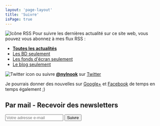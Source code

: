 ```yaml
---
layout: 'page-layout'
title: 'Suivre'
isPage: true
---
```


![Icône RSS](/website-img/icon-follow.svg)
Pour suivre les dernières actualité sur ce site web, vous pouvez vous abonnez à mes flux RSS :
- **[Toutes les actualités](../../fr-rss.xml)**
- [Les BD seulement](../../comics-fr-rss.xml)
- [Les fonds d'écran seulement](../../wallpaper-fr-rss.xml)
- [Le blog seulement](../../blog-fr-rss.xml)

![Twitter icon](/website-img/icon-twitter.svg)
ou suivre **[@nylnook](https://twitter.com/nylnook)** sur [Twitter](https://twitter.com/nylnook)

Je pourrais donner des nouvelles sur [Google+](https://plus.google.com/+Nylnook-art) et [Facebook](https://www.facebook.com//nylnook) de temps en temps également ;)

## Par mail - Recevoir des newsletters
<form action="https://gumroad.com/follow_from_embed_form" class="form gumroad-follow-form-embed" method="post"> <input name="seller_id" value="3361448496300" type="hidden"> <input name="email" placeholder="Votre adresse e-mail" type="email"> <button type="submit">Suivre</button> </form>
